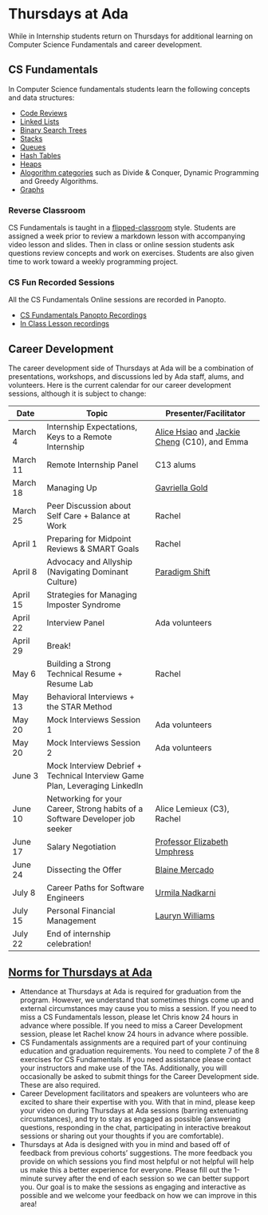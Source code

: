 # Thursdays at Ada

While in Internship students return on Thursdays for additional learning on Computer Science Fundamentals and career development.

## CS Fundamentals

In Computer Science fundamentals students learn the following concepts and data structures:

- [Code Reviews](../01-Code-Reviews/01-code-reviews.md)
- [Linked Lists](../02-linked-lists/02-linked-lists.md)
- [Binary Search Trees](../03-Binary-Search-Trees/01-Binary-Search-Trees.md)
- [Stacks](../04-Stacks-And-Queues/01-stacks-and-queues.md)
- [Queues](../04-Stacks-And-Queues/01-stacks-and-queues.md)
- [Hash Tables](../05-hash-tables/01-hash-tables.md)
- [Heaps](../06-heaps/01-heaps.md)
- [Alogorithm categories](../07-algorithms/algorithms.md) such as Divide & Conquer, Dynamic Programming and Greedy Algorithms.
- [Graphs](../08-graphs/graphs.md)

### Reverse Classroom

CS Fundamentals is taught in a [flipped-classroom](https://omerad.msu.edu/teaching/teaching-strategies/27-teaching/162-what-why-and-how-to-implement-a-flipped-classroom-model) style.  Students are assigned a week prior to review a markdown lesson with accompanying video lesson and slides.  Then in class or online session students ask questions review concepts and work on exercises.  Students are also given time to work toward a weekly programming project.

### CS Fun Recorded Sessions

All the CS Fundamentals Online sessions are recorded in Panopto.

- [CS Fundamentals Panopto Recordings](https://adaacademy.hosted.panopto.com/Panopto/Pages/Sessions/List.aspx?folderID=68179df6-b98d-4b12-8f68-ac32016bc0a0)
- [In Class Lesson recordings](https://adaacademy.hosted.panopto.com/Panopto/Pages/Sessions/List.aspx?folderID=899c2cad-f750-4f8c-872b-ace9000dd97f)


## Career Development

The career development side of Thursdays at Ada will be a combination of presentations, workshops, and discussions led by Ada staff, alums, and volunteers. Here is the current calendar for our career development sessions, although it is subject to change:

| Date     | Topic | Presenter/Facilitator |
| ----------- | ----------- | ----------- |
| March 4     | Internship Expectations, Keys to a Remote Internship       | [Alice Hsiao](https://www.linkedin.com/in/alicehsiao/) and [Jackie Cheng](https://www.linkedin.com/in/jacquelyncheng/) (C10), and Emma       |
| March 11   | Remote Internship Panel        | C13 alums        |
| March 18   | Managing Up        | [Gavriella Gold](https://www.linkedin.com/in/gavriellagold/)        |
| March 25   | Peer Discussion about Self Care + Balance at Work        | Rachel        |
| April 1 | Preparing for Midpoint Reviews & SMART Goals| Rachel        |
| April 8 | Advocacy and Allyship (Navigating Dominant Culture)| [Paradigm Shift](https://paradigmshiftseattle.com/)        |
| April 15 | Strategies for Managing Imposter Syndrome|         |
| April 22 | Interview Panel| Ada volunteers        |
| April 29 | Break!|         |
| May 6 | Building a Strong Technical Resume + Resume Lab |    Rachel     |
| May 13 | Behavioral Interviews + the STAR Method |         |
| May 20 | Mock Interviews Session 1 |    Ada volunteers     |
| May 20 | Mock Interviews Session 2 |     Ada volunteers    |
| June 3 | Mock Interview Debrief + Technical Interview Game Plan, Leveraging LinkedIn |         |
| June 10 | Networking for your Career, Strong habits of a Software Developer job seeker |    Alice Lemieux (C3), Rachel   |
| June 17 | Salary Negotiation |     [Professor Elizabeth Umphress](https://foster.uw.edu/faculty-research/directory/elizabeth-umphress/)   |
| June 24 | Dissecting the Offer |     [Blaine Mercado](https://www.linkedin.com/in/blaine-mercado/)   |
| July 8 | Career Paths for Software Engineers |     [Urmila Nadkarni](https://www.linkedin.com/in/urmilan/)  |
| July 15 | Personal Financial Management |     [Lauryn Williams](https://www.worth-winning.com/who-we-are/)   |
| July 22 | End of internship celebration! |        |

## [Norms for Thursdays at Ada](https://docs.google.com/document/d/1fdwYZOnaOfrCvQNywJofu8caB_gMEMCG8ZFJJjO_1ww/edit)

- Attendance at Thursdays at Ada is required for graduation from the program. However, we understand that sometimes things come up and external circumstances may cause you to miss a session. If you need to miss a CS Fundamentals lesson, please let Chris know 24 hours in advance where possible. If you need to miss a Career Development session, please let Rachel know 24 hours in advance where possible. 
- CS Fundamentals assignments are a required part of your continuing education and graduation requirements.  You need to complete 7 of the 8 exercises for CS Fundamentals.  If you need assistance please contact your instructors and make use of the TAs. Additionally, you will occasionally be asked to submit things for the Career Development side. These are also required. 
- Career Development facilitators and speakers are volunteers who are excited to share their expertise with you. With that in mind, please keep your video on during Thursdays at Ada sessions (barring extenuating circumstances), and try to stay as engaged as possible (answering questions, responding in the chat, participating in interactive breakout sessions or sharing out your thoughts if you are comfortable). 
- Thursdays at Ada is designed with you in mind and based off of feedback from previous cohorts’ suggestions. The more feedback you provide on which sessions you find most helpful or not helpful will help us make this a better experience for everyone. Please fill out the 1-minute survey after the end of each session so we can better support you. Our goal is to make the sessions as engaging and interactive as possible and we welcome your feedback on how we can improve in this area!

